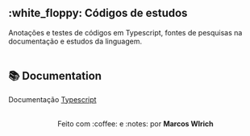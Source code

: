 ## :white_floppy: Códigos de estudos
Anotações e testes de códigos em Typescript, fontes de pesquisas na documentação e estudos da linguagem. 
<br><br>
## :books: Documentation
Documentação <a href="https://www.typescriptlang.org/" target="_blank">Typescript</a>
<br><br>
<div align="center">
  <p>Feito com :coffee: e :notes: por <strong>Marcos Wlrich</strong></p>
</div>